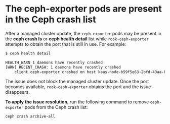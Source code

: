 <a id="ceph-exporter-crash"></a>

# The ceph-exporter pods are present in the Ceph crash list

After a managed cluster update, the `ceph-exporter` pods may be present in
the **ceph crash ls** or **ceph health detail** list while
`rook-ceph-exporter` attempts to obtain the port that is still in use.
For example:
```bash
$ ceph health detail

HEALTH_WARN 1 daemons have recently crashed
[WRN] RECENT_CRASH: 1 daemons have recently crashed
    client.ceph-exporter crashed on host kaas-node-b59f5e63-2bfd-43aa-bc80-42116d71188c at 2024-10-01T16:43:31.311563Z
```

The issue does not block the managed cluster update. Once the port becomes
available, `rook-ceph-exporter` obtains the port and the issue disappears.

**To apply the issue resolution**, run the following command to remove `ceph-exporter` pods from the Ceph crash list:
```bash
ceph crash archive-all
```
